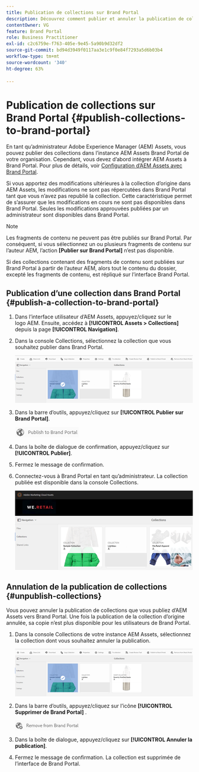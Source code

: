 ```yaml
---
title: Publication de collections sur Brand Portal
description: Découvrez comment publier et annuler la publication de collections dans Brand Portal.
contentOwner: VG
feature: Brand Portal
role: Business Practitioner
exl-id: c2c6759e-f763-405e-9e45-5a90b9d32df2
source-git-commit: bd94d3949f0117aa3e1c9f0e84f7293a5d6b03b4
workflow-type: tm+mt
source-wordcount: '340'
ht-degree: 63%

---
```


# Publication de collections sur Brand Portal {#publish-collections-to-brand-portal}

En tant qu’administrateur Adobe Experience Manager (AEM) Assets, vous pouvez publier des collections dans l’instance AEM Assets Brand Portal de votre organisation. Cependant, vous devez d’abord intégrer AEM Assets à Brand Portal. Pour plus de détails, voir [Configuration d’AEM Assets avec Brand Portal](configure-aem-assets-with-brand-portal.md).

Si vous apportez des modifications ultérieures à la collection d’origine dans AEM Assets, les modifications ne sont pas répercutées dans Brand Portal tant que vous n’avez pas republié la collection. Cette caractéristique permet de s’assurer que les modifications en cours ne sont pas disponibles dans Brand Portal. Seules les modifications approuvées publiées par un administrateur sont disponibles dans Brand Portal.

>[!NOTE]
>
>Les fragments de contenu ne peuvent pas être publiés sur Brand Portal. Par conséquent, si vous sélectionnez un ou plusieurs fragments de contenu sur l’auteur AEM, l’action **[Publier sur Brand Portal]** n’est pas disponible.
>
>Si des collections contenant des fragments de contenu sont publiées sur Brand Portal à partir de l’auteur AEM, alors tout le contenu du dossier, excepté les fragments de contenu, est répliqué sur l’interface Brand Portal.

## Publication d’une collection dans Brand Portal {#publish-a-collection-to-brand-portal}

1. Dans l’interface utilisateur d’AEM Assets, appuyez/cliquez sur le logo AEM. Ensuite, accédez à **[!UICONTROL Assets > Collections]** depuis la page **[!UICONTROL Navigation]**.
2. Dans la console Collections, sélectionnez la collection que vous souhaitez publier dans Brand Portal.

   ![select_collection](assets/select_collection.png)

3. Dans la barre d’outils, appuyez/cliquez sur **[!UICONTROL Publier sur Brand Portal]**.

   ![publish_to_bp_icon](assets/publish_to_bp_icon.png)

4. Dans la boîte de dialogue de confirmation, appuyez/cliquez sur **[!UICONTROL Publier]**.
5. Fermez le message de confirmation.
6. Connectez-vous à Brand Portal en tant qu’administrateur. La collection publiée est disponible dans la console Collections.

   ![publish_collection](assets/published_collection.png)

## Annulation de la publication de collections {#unpublish-collections}

Vous pouvez annuler la publication de collections que vous publiez d’AEM Assets vers Brand Portal. Une fois la publication de la collection d’origine annulée, sa copie n’est plus disponible pour les utilisateurs de Brand Portal.

1. Dans la console Collections de votre instance AEM Assets, sélectionnez la collection dont vous souhaitez annuler la publication.

   ![select_collection-1](assets/select_collection-1.png)

2. Dans la barre d’outils, appuyez/cliquez sur l’icône **[!UICONTROL Supprimer de Brand Portal]** .

   ![remove_from_bp_icon](assets/remove_from_bp_icon.png)

3. Dans la boîte de dialogue, appuyez/cliquez sur **[!UICONTROL Annuler la publication]**.
4. Fermez le message de confirmation. La collection est supprimée de l’interface de Brand Portal.
